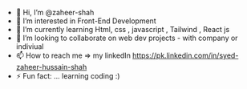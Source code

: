 - 👋 Hi, I’m @zaheer-shah
- 👀 I’m interested in Front-End Development
- 🌱 I’m currently learning Html, css , javascript , Tailwind , React js 
- 💞️ I’m looking to collaborate on web dev projects - with company or indiviual
- 📫 How to reach me => my linkedIn  https://pk.linkedin.com/in/syed-zaheer-hussain-shah
- ⚡ Fun fact: ... learning coding :)

<!---
zaheer-shah/zaheer-shah is a ✨ special ✨ repository because its `README.md` (this file) appears on your GitHub profile.
You can click the Preview link to take a look at your changes.
--->
